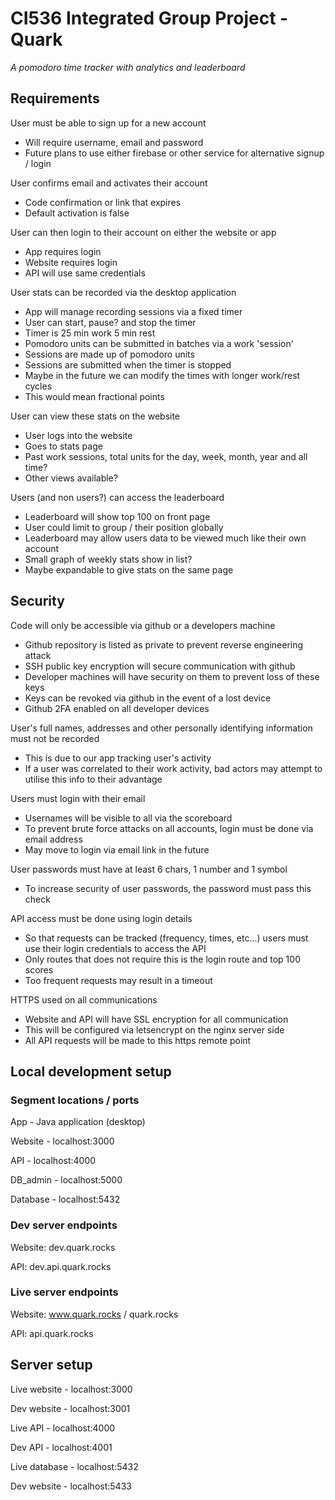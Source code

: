 # CI536 Integrated Group Project - Quark
_A pomodoro time tracker with analytics and leaderboard_

## Requirements

User must be able to sign up for a new account
* Will require username, email and password
* Future plans to use either firebase or other service for alternative signup / login

User confirms email and activates their account
* Code confirmation or link that expires
* Default activation is false

User can then login to their account on either the website or app
* App requires login
* Website requires login
* API will use same credentials

User stats can be recorded via the desktop application
* App will manage recording sessions via a fixed timer
* User can start, pause? and stop the timer
* Timer is 25 min work 5 min rest
* Pomodoro units can be submitted in batches via a work 'session'
* Sessions are made up of pomodoro units
* Sessions are submitted when the timer is stopped
* Maybe in the future we can modify the times with longer work/rest cycles
* This would mean fractional points

User can view these stats on the website
* User logs into the website
* Goes to stats page
* Past work sessions, total units for the day, week, month, year and all time?
* Other views available?

Users (and non users?) can access the leaderboard
* Leaderboard will show top 100 on front page
* User could limit to group / their position globally
* Leaderboard may allow users data to be viewed much like their own account
* Small graph of weekly stats show in list?
* Maybe expandable to give stats on the same page


## Security

Code will only be accessible via github or a developers machine
* Github repository is listed as private to prevent reverse engineering attack
* SSH public key encryption will secure communication with github
* Developer machines will have security on them to prevent loss of these keys
* Keys can be revoked via github in the event of a lost device
* Github 2FA enabled on all developer devices

User's full names, addresses and other personally identifying information must not be recorded
* This is due to our app tracking user's activity
* If a user was correlated to their work activity, bad actors may attempt to utilise this info to their advantage

Users must login with their email
* Usernames will be visible to all via the scoreboard
* To prevent brute force attacks on all accounts, login must be done via email address
* May move to login via email link in the future

User passwords must have at least 6 chars, 1 number and 1 symbol
* To increase security of user passwords, the password must pass this check

API access must be done using login details
* So that requests can be tracked (frequency, times, etc...) users must use their login credentials to access the API
* Only routes that does not require this is the login route and top 100 scores
* Too frequent requests may result in a timeout

HTTPS used on all communications
* Website and API will have SSL encryption for all communication
* This will be configured via letsencrypt on the nginx server side
* All API requests will be made to this https remote point

## Local development setup
### Segment locations / ports
App - Java application (desktop)

Website - localhost:3000

API - localhost:4000

DB_admin - localhost:5000

Database - localhost:5432

### Dev server endpoints

Website: dev.quark.rocks

API: dev.api.quark.rocks

### Live server endpoints

Website: www.quark.rocks / quark.rocks

API: api.quark.rocks

## Server setup
Live website - localhost:3000

Dev website - localhost:3001

Live API - localhost:4000

Dev API - localhost:4001

Live database - localhost:5432

Dev website - localhost:5433
